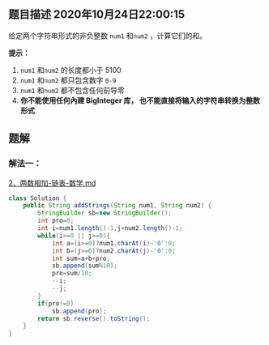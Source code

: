 ## 题目描述	2020年10月24日22:00:15

给定两个字符串形式的非负整数 `num1` 和`num2` ，计算它们的和。

 

**提示：**

1. `num1` 和`num2` 的长度都小于 5100
2. `num1` 和`num2` 都只包含数字 `0-9`
3. `num1` 和`num2` 都不包含任何前导零
4. **你不能使用任何內建 BigInteger 库， 也不能直接将输入的字符串转换为整数形式**

## 题解

### 解法一：

 [2、两数相加-链表-数学.md](2、两数相加-链表-数学.md) 

```java
class Solution {
    public String addStrings(String num1, String num2) {
        StringBuilder sb=new StringBuilder();
        int pro=0;
        int i=num1.length()-1,j=num2.length()-1;
        while(i>=0 || j>=0){
            int a=(i>=0)?num1.charAt(i)-'0':0;
            int b=(j>=0)?num2.charAt(j)-'0':0;
            int sum=a+b+pro;
            sb.append(sum%10);
            pro=sum/10;
            --i;
            --j;
        }
        if(pro!=0)
            sb.append(pro);
        return sb.reverse().toString();
    }
}
```

